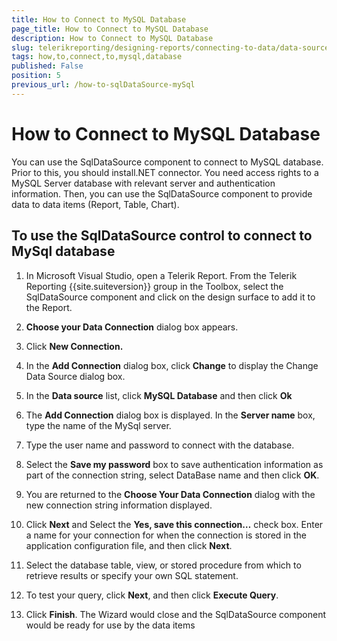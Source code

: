 ```yaml
---
title: How to Connect to MySQL Database
page_title: How to Connect to MySQL Database 
description: How to Connect to MySQL Database
slug: telerikreporting/designing-reports/connecting-to-data/data-source-components/sqldatasource-component/-how-to/how-to-connect-to-mysql-database
tags: how,to,connect,to,mysql,database
published: False
position: 5
previous_url: /how-to-sqlDataSource-mySql
---
```


# How to Connect to MySQL Database



You can use the SqlDataSource component to connect to MySQL        database. Prior to this, you should install.NET connector. You need access        rights to a MySQL Server database with relevant server and authentication        information. Then, you can use the SqlDataSource component to provide data        to data items (Report, Table, Chart).

## To use the SqlDataSource control to connect to MySql database

1. In Microsoft Visual Studio, open a Telerik Report. From the              Telerik Reporting {{site.suiteversion}} group in the Toolbox, select the              SqlDataSource component and click on the design surface to add it              to the Report.

1. __Choose your Data Connection__ dialog box              appears.

1. Click __New Connection.__ 

1. In the __Add Connection__ dialog box,              click __Change__ to display the Change Data              Source dialog box.

1. In the __Data source__ list, click __MySQL Database__ and then click __Ok__ 

1. The __Add Connection__ dialog box is displayed.              In the __Server name__ box, type the name of the MySql server.

1. Type the user name and password to connect with the database.

1. Select the __Save my password__ box to save              authentication information as part of the connection string, select              DataBase name and then click __OK__.

1. You are returned to the __Choose Your Data Connection__            dialog with the new connection string information displayed.

1. Click __Next__ and Select the __Yes, save this connection…__ check box.             Enter a name for your connection for when the connection is stored in              the application configuration file, and then click __Next__.

1. Select the database table, view, or stored procedure from              which to retrieve results or specify your own SQL statement. 

1. To test your query, click __Next__, and              then click __Execute Query__.

1. Click __Finish__. The Wizard would close              and the SqlDataSource component would be ready for use by the data items



